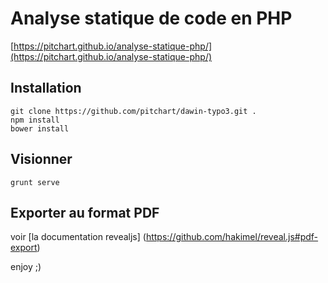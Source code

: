 # Analyse statique de code en PHP


[https://pitchart.github.io/analyse-statique-php/](https://pitchart.github.io/analyse-statique-php/)

## Installation
    git clone https://github.com/pitchart/dawin-typo3.git .
    npm install
    bower install

## Visionner
    grunt serve

## Exporter au format PDF
voir [la documentation revealjs] (https://github.com/hakimel/reveal.js#pdf-export)

enjoy ;)

